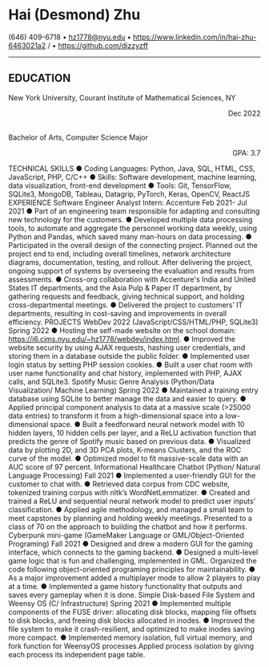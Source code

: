 # Hai (Desmond) Zhu

(646) 409-6718 • hz1778@nyu.edu • <https://www.linkedin.com/in/hai-zhu-6463021a2> / • <https://github.com/dizzyzff>

------------

## EDUCATION

New York University, Courant Institute of Mathematical Sciences, NY <p align="right">Dec 2022</p>  
Bachelor of Arts, Computer Science Major <p align="right">GPA: 3.7<p>

TECHNICAL SKILLS
● Coding Languages: Python, Java, SQL, HTML, CSS, JavaScript, PHP, C/C++
● Skills: Software development, machine learning, data visualization, front-end development
● Tools: Git, TensorFlow, SQLite3, MongoDB, Tableau, Datagrip, PyTorch, Keras, OpenCV, ReactJS
EXPERIENCE
Software Engineer Analyst Intern: Accenture Feb 2021- Jul 2021
● Part of an engineering team responsible for adapting and consulting new technology for the customers.
● Developed multiple data processing tools, to automate and aggregate the personnel working data weekly, using
Python and Pandas, which saved many man-hours on data processing.
● Participated in the overall design of the connecting project. Planned out the project end to end, including overall
timelines, network architecture diagrams, documentation, testing, and rollout. After delivering the project, ongoing
support of systems by overseeing the evaluation and results from assessments.
● Cross-org collaboration with Accenture's India and United States IT departments, and the Asia Pulp & Paper IT
department, by gathering requests and feedback, giving technical support, and holding cross-departmental meetings.
● Delivered the project to customers’ IT departments, resulting in cost-saving and improvements in overall efficiency.
PROJECTS
WebDev 2022 (JavaScript/CSS/HTML/PHP, SQLite3) Spring 2022
● Hosting the self-made website on the school domain: https://i6.cims.nyu.edu/~hz1778/webdev/index.html.
● Improved the website security by using AJAX requests, hashing user credentials, and storing them in a database
outside the public folder.
● Implemented user login status by setting PHP session cookies.
● Built a user chat room with user name functionality and chat history, implemented with PHP, AJAX calls, and SQLite3.
Spotify Music Genre Analysis (Python/Data Visualization/ Machine Learning) Spring 2022
● Maintained a training entry database using SQLite to better manage the data and easier to query.
● Applied principal component analysis to data at a massive scale (>25000 data entries) to transform it from a
high-dimensional space into a low-dimensional space.
● Built a feedforward neural network model with 10 hidden layers, 10 hidden cells per layer, and a ReLU activation
function that predicts the genre of Spotify music based on previous data.
● Visualized data by plotting 2D, and 3D PCA plots, K-means Clusters, and the ROC curve of the model.
● Optimized model to fit massive-scale data with an AUC score of 97 percent.
Informational Healthcare Chatbot (Python/ Natural Language Processing) Fall 2021
● Implemented a user-friendly GUI for the customer to chat with.
● Retrieved data corpus from CDC website, tokenized training corpus with nltk’s WordNetLemmatizer.
● Created and trained a ReLU and sequential neural network model to predict user inputs’ classification.
● Applied agile methodology, and managed a small team to meet capstones by planning and holding weekly meetings.
Presented to a class of 70 on the approach to building the chatbot and how it performs.
Cyberpunk mini-game (GameMaker Language or GML/Object-Oriented Programing) Fall 2021
● Designed and drew a modern GUI for the gaming interface, which connects to the gaming backend.
● Designed a multi-level game logic that is fun and challenging, implemented in GML. Organized the code following
object-oriented programing principles for maintainability.
● As a major improvement added a multiplayer mode to allow 2 players to play at a time.
● Implemented a game history functionality that outputs and saves every gameplay when it is done.
Simple Disk-based File System and Weensy OS (C/ Infrastructure) Spring 2021
● Implemented multiple components of the FUSE driver: allocating disk blocks, mapping file offsets to disk blocks, and
freeing disk blocks allocated in inodes.
● Improved the file system to make it crash-resilient, and optimized to make inodes saving more compact.
● Implemented memory isolation, full virtual memory, and fork function for WeensyOS processes.Applied process
isolation by giving each process its independent page table.
